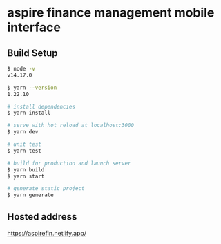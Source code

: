 # aspire finance management mobile interface

## Build Setup

```bash
$ node -v
v14.17.0

$ yarn --version
1.22.10

# install dependencies
$ yarn install

# serve with hot reload at localhost:3000
$ yarn dev

# unit test
$ yarn test

# build for production and launch server
$ yarn build
$ yarn start

# generate static project
$ yarn generate
```

## Hosted address
https://aspirefin.netlify.app/